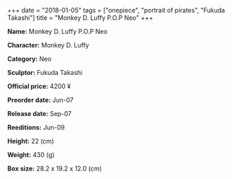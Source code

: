 +++
date = "2018-01-05"
tags = ["onepiece", "portrait of pirates", "Fukuda Takashi"]
title = "Monkey D. Luffy P.O.P Neo"
+++

**Name:** Monkey D. Luffy P.O.P Neo

**Character:** Monkey D. Luffy

**Category:** Neo 

**Sculptor:** Fukuda Takashi

**Official price:** 4200 ¥

**Preorder date:** Jun-07

**Release date:** Sep-07

**Reeditions:** Jun-09

**Height:** 22 (cm)

**Weight:** 430 (g)

**Box size:** 28.2 x 19.2 x 12.0 (cm)




